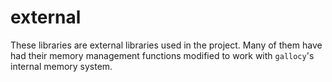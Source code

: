 # external

These libraries are external libraries used in the project. Many of them have
had their memory management functions modified to work with ``gallocy``'s
internal memory system.
